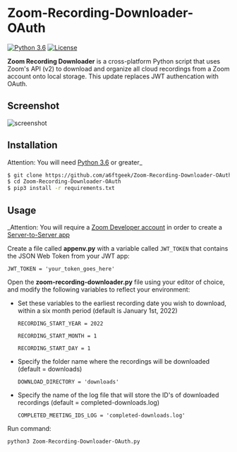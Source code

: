 # Zoom-Recording-Downloader-OAuth

[![Python 3.6](https://img.shields.io/badge/python-3.6%20%2B-blue.svg)](https://www.python.org/) [![License](https://img.shields.io/badge/license-MIT-brown.svg)](https://raw.githubusercontent.com/ricardorodrigues-ca/zoom-recording-downloader/master/LICENSE)

**Zoom Recording Downloader** is a cross-platform Python script that uses Zoom's API (v2) to download and organize all cloud recordings from a Zoom account onto local storage. This update replaces JWT authencation with OAuth.

## Screenshot ##
![screenshot](screenshot.png)

## Installation ##

Attention: You will need [Python 3.6](https://www.python.org/downloads/) or greater_

```sh
$ git clone https://github.com/a6ftgeek/Zoom-Recording-Downloader-OAuth
$ cd Zoom-Recording-Downloader-OAuth
$ pip3 install -r requirements.txt
```

## Usage ##

_Attention: You will require a [Zoom Developer account](https://marketplace.zoom.us/) in order to create a [Server-to-Server app](https://developers.zoom.us/docs/internal-apps/)

Create a file called **appenv.py** with a variable called `JWT_TOKEN` that contains the JSON Web Token from your JWT app:

    JWT_TOKEN = 'your_token_goes_here'

Open the **zoom-recording-downloader.py** file using your editor of choice, and modify the following variables to reflect your environment:

- Set these variables to the earliest recording date you wish to download, within a six month period (default is January 1st, 2022)

      RECORDING_START_YEAR = 2022
      
      RECORDING_START_MONTH = 1
      
      RECORDING_START_DAY = 1

- Specify the folder name where the recordings will be downloaded (default = downloads)

      DOWNLOAD_DIRECTORY = 'downloads'

- Specify the name of the log file that will store the ID's of downloaded recordings (default = completed-downloads.log)

      COMPLETED_MEETING_IDS_LOG = 'completed-downloads.log'

Run command:

```sh
python3 Zoom-Recording-Downloader-OAuth.py
```

